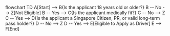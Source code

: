 flowchart TD
   A[Start] --> B{Is the applicant 18 years old or older?}
   B -- No --> Z[Not Eligible]
   B -- Yes --> C{Is the applicant medically fit?}
   C -- No --> Z
   C -- Yes --> D{Is the applicant a Singapore Citizen, PR, or valid long-term pass holder?}
   D -- No --> Z
   D -- Yes --> E[Eligible to Apply as Driver]
   E --> F[End]
